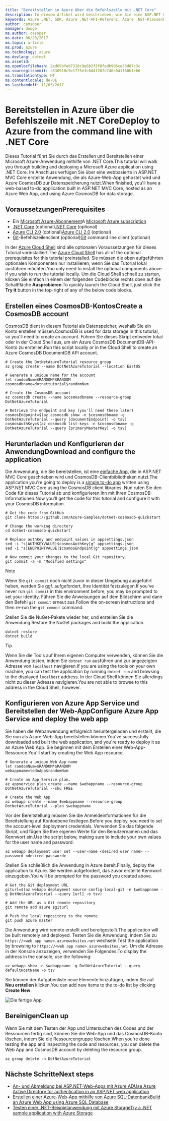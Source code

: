 ```yaml
---
title: "Bereitstellen in Azure über die Befehlszeile mit .NET Core"
description: In diesem Artikel wird beschrieben, wie Sie eine ASP.NET Core-Anwendung mithilfe von Befehlszeilentools in einer Azure App Service-Instanz bereitstellen.
keywords: Azure .NET, SDK, Azure .NET-API-Referenz, Azure .NET-Klassenbibliothek
author: camsoper
manager: douge
ms.author: casoper
ms.date: 06/20/2017
ms.topic: article
ms.prod: azure
ms.technology: azure
ms.devlang: dotnet
ms.assetid: 
ms.openlocfilehash: 2ed69bfed7310c9e6b2f3f8fedb906ce33d87c3c
ms.sourcegitcommit: c630918c9e17f5e3c6d4f28fe740c041f60b1e66
ms.translationtype: HT
ms.contentlocale: de-DE
ms.lasthandoff: 11/03/2017
---
```

# <a name="deploy-to-azure-from-the-command-line-with-net-core"></a><span data-ttu-id="9d191-104">Bereitstellen in Azure über die Befehlszeile mit .NET Core</span><span class="sxs-lookup"><span data-stu-id="9d191-104">Deploy to Azure from the command line with .NET Core</span></span>

<span data-ttu-id="9d191-105">Dieses Tutorial führt Sie durch das Erstellen und Bereitstellen einer Microsoft Azure-Anwendung mithilfe von .NET Core.</span><span class="sxs-lookup"><span data-stu-id="9d191-105">This tutorial will walk you through building and deploying a Microsoft Azure application using .NET Core.</span></span>  <span data-ttu-id="9d191-106">Im Anschluss verfügen Sie über eine webbasierte in ASP.NET MVC Core erstellte Anwendung, die als Azure-Web-App gehostet wird und Azure CosmosDB zur Datenspeicherung nutzt.</span><span class="sxs-lookup"><span data-stu-id="9d191-106">When finished, you'll have a web-based to-do application built in ASP.NET MVC Core, hosted as an Azure Web App, and using Azure CosmosDB for data storage.</span></span>

## <a name="prerequisites"></a><span data-ttu-id="9d191-107">Voraussetzungen</span><span class="sxs-lookup"><span data-stu-id="9d191-107">Prerequisites</span></span>

* <span data-ttu-id="9d191-108">Ein [Microsoft Azure-Abonnement](https://azure.microsoft.com/free/)</span><span class="sxs-lookup"><span data-stu-id="9d191-108">A [Microsoft Azure subscription](https://azure.microsoft.com/free/)</span></span>
* <span data-ttu-id="9d191-109">[.NET Core](https://www.microsoft.com/net/download/core) (optional)</span><span class="sxs-lookup"><span data-stu-id="9d191-109">[.NET Core](https://www.microsoft.com/net/download/core) (optional)</span></span>
* <span data-ttu-id="9d191-110">[Azure CLI 2.0](/cli/azure/install-az-cli2) (optional)</span><span class="sxs-lookup"><span data-stu-id="9d191-110">[Azure CLI 2.0](/cli/azure/install-az-cli2) (optional)</span></span>
* <span data-ttu-id="9d191-111">[Git](https://www.git-scm.com/)-Befehlszeilenclient (optional)</span><span class="sxs-lookup"><span data-stu-id="9d191-111">[Git](https://www.git-scm.com/) command line client (optional)</span></span>

<span data-ttu-id="9d191-112">In der [Azure Cloud Shell](/azure/cloud-shell/) sind alle optionalen Voraussetzungen für dieses Tutorial vorinstalliert.</span><span class="sxs-lookup"><span data-stu-id="9d191-112">The [Azure Cloud Shell](/azure/cloud-shell/) has all of the optional prerequisites for this tutorial preinstalled.</span></span>  <span data-ttu-id="9d191-113">Sie müssen die oben aufgeführten optionalen Komponenten nur installieren, wenn Sie das Tutorial lokal ausführen möchten.</span><span class="sxs-lookup"><span data-stu-id="9d191-113">You only need to install the optional components above if you wish to run the tutorial locally.</span></span>  <span data-ttu-id="9d191-114">Um die Cloud Shell schnell zu starten, klicken Sie einfach in einem der folgenden Codeblöcke rechts oben auf die Schaltfläche **Ausprobieren**.</span><span class="sxs-lookup"><span data-stu-id="9d191-114">To quickly launch the Cloud Shell, just click the **Try it** button in the top-right of any of the below code blocks.</span></span>

## <a name="create-a-cosmosdb-account"></a><span data-ttu-id="9d191-115">Erstellen eines CosmosDB-Kontos</span><span class="sxs-lookup"><span data-stu-id="9d191-115">Create a CosmosDB account</span></span>

<span data-ttu-id="9d191-116">CosmosDB dient in diesem Tutorial als Datenspeicher, weshalb Sie ein Konto erstellen müssen.</span><span class="sxs-lookup"><span data-stu-id="9d191-116">CosmosDB is used for data storage in this tutorial, so you'll need to create an account.</span></span>  <span data-ttu-id="9d191-117">Führen Sie dieses Skript entweder lokal oder in der Cloud Shell aus, um ein Azure CosmosDB DocumentDB-API-Konto zu erstellen.</span><span class="sxs-lookup"><span data-stu-id="9d191-117">Run this script locally or in the Cloud Shell to create an Azure CosmosDB DocumentDB API account.</span></span>

```azurecli-interactive
# Create the DotNetAzureTutorial resource group
az group create --name DotNetAzureTutorial --location EastUS

# Generate a unique name for the account
let randomNum=$RANDOM*$RANDOM
cosmosdbname=dotnettutorial$randomNum

# Create the CosmosDB account
az cosmosdb create --name $cosmosdbname --resource-group DotNetAzureTutorial

# Retrieve the endpoint and key (you'll need these later)
cosmosEndpoint=$(az cosmosdb show -n $cosmosdbname -g DotNetAzureTutorial --query [documentEndpoint] -o tsv)
cosmosAuthKey=$(az cosmosdb list-keys -n $cosmosdbname -g DotNetAzureTutorial --query [primaryMasterKey] -o tsv)

```

## <a name="download-and-configure-the-application"></a><span data-ttu-id="9d191-118">Herunterladen und Konfigurieren der Anwendung</span><span class="sxs-lookup"><span data-stu-id="9d191-118">Download and configure the application</span></span>

<span data-ttu-id="9d191-119">Die Anwendung, die Sie bereitstellen, ist eine [einfache App](https://github.com/Azure-Samples/dotnet-cosmosdb-quickstart/), die in ASP.NET MVC Core geschrieben wird und CosmosDB-Clientbibliotheken nutzt.</span><span class="sxs-lookup"><span data-stu-id="9d191-119">The application you're going to deploy is a [simple to-do app](https://github.com/Azure-Samples/dotnet-cosmosdb-quickstart/) written using ASP.NET MVC Core using the CosmosDB client libraries.</span></span>  <span data-ttu-id="9d191-120">Nun rufen Sie den Code für dieses Tutorial ab und konfigurieren ihn mit Ihren CosmosDB-Informationen.</span><span class="sxs-lookup"><span data-stu-id="9d191-120">Now you'll get the code for this tutorial and configure it with your CosmosDB information.</span></span>

```azurecli-interactive
# Get the code from GitHub
git clone https://github.com/Azure-Samples/dotnet-cosmosdb-quickstart

# Change the working directory
cd dotnet-cosmosdb-quickstart

# Replace authKey and endpoint values in appsettings.json
sed -i "s|AUTHKEYVALUE|$cosmosAuthKey|g" appsettings.json
sed -i "s|ENDPOINTVALUE|$cosmosEndpoint|g" appsettings.json

# Now commit your changes to the local Git repository.
git commit -a -m "Modified settings"

```

> [!NOTE]
> <span data-ttu-id="9d191-121">Wenn Sie `git commit` noch nicht zuvor in dieser Umgebung ausgeführt haben, werden Sie ggf. aufgefordert, Ihre Identität festzulegen.</span><span class="sxs-lookup"><span data-stu-id="9d191-121">If you've never run `git commit` in this environment before, you may be prompted to set your identity.</span></span> <span data-ttu-id="9d191-122">Führen Sie die Anweisungen auf dem Bildschirm und dann den Befehl `git commit` erneut aus.</span><span class="sxs-lookup"><span data-stu-id="9d191-122">Follow the on-screen instructions and then re-run the `git commit` command.</span></span>

<span data-ttu-id="9d191-123">Stellen Sie die NuGet-Pakete wieder her, und erstellen Sie die Anwendung.</span><span class="sxs-lookup"><span data-stu-id="9d191-123">Restore the NuGet packages and build the application.</span></span>

```azurecli-interactive
dotnet restore
dotnet build
```

> [!TIP]
> <span data-ttu-id="9d191-124">Wenn Sie die Tools auf Ihrem eigenen Computer verwenden, können Sie die Anwendung testen, indem Sie `dotnet run` ausführen und zur angezeigten Adresse von `localhost` navigieren.</span><span class="sxs-lookup"><span data-stu-id="9d191-124">If you are using the tools on your own machine, you can test the application by running `dotnet run` and browsing to the displayed `localhost` address.</span></span>  <span data-ttu-id="9d191-125">In der Cloud Shell können Sie allerdings nicht zu dieser Adresse navigieren.</span><span class="sxs-lookup"><span data-stu-id="9d191-125">You are not able to browse to this address in the Cloud Shell, however.</span></span>  

## <a name="configure-azure-app-service-and-deploy-the-web-app"></a><span data-ttu-id="9d191-126">Konfigurieren von Azure App Service und Bereitstellen der Web-App</span><span class="sxs-lookup"><span data-stu-id="9d191-126">Configure Azure App Service and deploy the web app</span></span>

<span data-ttu-id="9d191-127">Sie haben die Webanwendung erfolgreich heruntergeladen und erstellt, die Sie nun als Azure-Web-App bereitstellen können.</span><span class="sxs-lookup"><span data-stu-id="9d191-127">You've successfully downloaded and built the web application, and you're ready to deploy it as an Azure Web App.</span></span>  <span data-ttu-id="9d191-128">Sie beginnen mit dem Erstellen einer Web-App-Ressource.</span><span class="sxs-lookup"><span data-stu-id="9d191-128">You'll start by creating the Web App resource.</span></span>

```azurecli-interactive
# Generate a unique Web App name
let randomNum=$RANDOM*$RANDOM
webappname=todoApp$randomNum

# Create an App Service plan.
az appservice plan create --name $webappname --resource-group DotNetAzureTutorial --sku FREE

# Create the Web App
az webapp create --name $webappname --resource-group DotNetAzureTutorial --plan $webappname

```

<span data-ttu-id="9d191-129">Vor der Bereitstellung müssen Sie die Anmeldeinformationen für die Bereitstellung auf Kontoebene festlegen.</span><span class="sxs-lookup"><span data-stu-id="9d191-129">Before you deploy, you need to set the account-level deployment credentials.</span></span>  <span data-ttu-id="9d191-130">Verwenden Sie das folgende Skript, und fügen Sie Ihre eigenen Werte für den Benutzernamen und das Kennwort ein.</span><span class="sxs-lookup"><span data-stu-id="9d191-130">Use the script below, making sure to include your own values for the user name and password.</span></span>

```azurecli-interactive
az webapp deployment user set --user-name <desired user name> --password <desired password>
```

<span data-ttu-id="9d191-131">Stellen Sie schließlich die Anwendung in Azure bereit.</span><span class="sxs-lookup"><span data-stu-id="9d191-131">Finally, deploy the application to Azure.</span></span>  <span data-ttu-id="9d191-132">Sie werden aufgefordert, das zuvor erstellte Kennwort einzugeben.</span><span class="sxs-lookup"><span data-stu-id="9d191-132">You will be prompted for the password you created above.</span></span>

```azurecli-interactive
# Get the Git deployment URL
giturl=$(az webapp deployment source config-local-git -n $webappname -g DotNetAzureTutorial --query [url] -o tsv)

# Add the URL as a Git remote repository
git remote add azure $giturl

# Push the local repository to the remote
git push azure master
```

<span data-ttu-id="9d191-133">Die Anwendung wird remote erstellt und bereitgestellt.</span><span class="sxs-lookup"><span data-stu-id="9d191-133">The application will be built remotely and deployed.</span></span>  <span data-ttu-id="9d191-134">Testen Sie die Anwendung, indem Sie zu `https://<web app name>.azurewebsites.net` wechseln.</span><span class="sxs-lookup"><span data-stu-id="9d191-134">Test the application by browsing to `https://<web app name>.azurewebsites.net`.</span></span>  <span data-ttu-id="9d191-135">Um die Adresse in der Konsole anzuzeigen, verwenden Sie Folgendes:</span><span class="sxs-lookup"><span data-stu-id="9d191-135">To display the address in the console, use the following:</span></span>

```azurecli-interactive
az webapp show -n $webappname -g DotNetAzureTutorial --query defaultHostName -o tsv
```

<span data-ttu-id="9d191-136">Sie können der Aufgabenliste neue Elemente hinzufügen, indem Sie auf **Neu erstellen** klicken.</span><span class="sxs-lookup"><span data-stu-id="9d191-136">You can add new items to the to-do list by clicking **Create New**.</span></span>

![Die fertige App](./media/dotnet-quickstart/todo.png)

## <a name="clean-up"></a><span data-ttu-id="9d191-138">Bereinigen</span><span class="sxs-lookup"><span data-stu-id="9d191-138">Clean up</span></span>

<span data-ttu-id="9d191-139">Wenn Sie mit dem Testen der App und Untersuchen des Codes und der Ressourcen fertig sind, können Sie die Web-App und das CosmosDB-Konto löschen, indem Sie die Ressourcengruppe löschen.</span><span class="sxs-lookup"><span data-stu-id="9d191-139">When you're done testing the app and inspecting the code and resources, you can delete the Web App and CosmosDB account by deleting the resource group.</span></span>

```azurecli-interactive
az group delete -n DotNetAzureTutorial
```

## <a name="next-steps"></a><span data-ttu-id="9d191-140">Nächste Schritte</span><span class="sxs-lookup"><span data-stu-id="9d191-140">Next steps</span></span>

* [<span data-ttu-id="9d191-141">An- und Abmeldung bei ASP.NET-Web-Apps mit Azure AD</span><span class="sxs-lookup"><span data-stu-id="9d191-141">Use Azure Active Directory for authentication in an ASP.NET web application</span></span>](/azure/active-directory/develop/active-directory-devquickstarts-webapp-dotnet)
* [<span data-ttu-id="9d191-142">Erstellen einer Azure-Web-App mithilfe von Azure SQL-Datenbank</span><span class="sxs-lookup"><span data-stu-id="9d191-142">Build an Azure Web App using Azure SQL Database</span></span>](/azure/app-service-web/web-sites-dotnet-get-started)
* [<span data-ttu-id="9d191-143">Testen einer .NET-Beispielanwendung mit Azure Storage</span><span class="sxs-lookup"><span data-stu-id="9d191-143">Try a .NET sample application with Azure Storage</span></span>](/azure/storage/storage-samples-dotnet)


